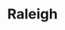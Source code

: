 ---
place: raleigh-nc
title: Raleigh
states:
  - NC
type: local
x: -78.6381787
y: 35.7795897
wwc: true
---